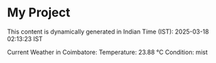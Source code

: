 # My Project

This content is dynamically generated in Indian Time (IST): 2025-03-18 02:13:23 IST


Current Weather in Coimbatore:
Temperature: 23.88 °C
Condition: mist
